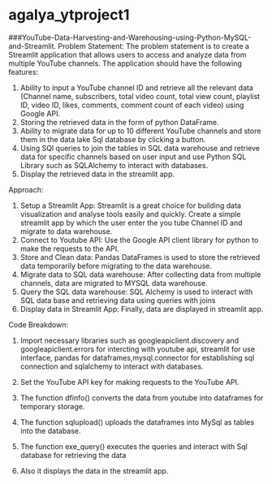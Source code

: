 # agalya_ytproject1
###YouTube-Data-Harvesting-and-Warehousing-using-Python-MySQL-and-Streamlit.
Problem Statement:
The problem statement is to create a Streamlit application that allows users to access and analyze data from multiple YouTube channels. The application should have the following features:
1.	Ability to input a YouTube channel ID and retrieve all the relevant data (Channel name, subscribers, total video count, total view count, playlist ID, video ID, likes, comments, comment count of each video) using Google API.
2.	Storing the retrieved data in the form of python DataFrame.
3.	Ability to migrate data for up to 10 different YouTube channels and store them in the data lake Sql database by clicking a button.
4.	Using SQl queries to join the tables in SQL data warehouse  and retrieve data for specific channels based on user input and use  Python SQL Library such as SQLAlchemy to interact with databases.
5.	Display the retrieved data in the streamlit app.

Approach: 
1.	Setup a Streamlit App:
Streamlit is a great choice for building data visualization and analyse tools easily and quickly. Create a simple streamlit app by which the user enter the you tube Channel ID  and migrate to data warehouse.
2.	Connect to Youtube API:
Use the Google API client library for python to make the requests to the API.
3.	Store and Clean data:
Pandas DataFrames is used to store the retrieved data temporarily before migrating to the data warehouse.
4.	Migrate data to SQL data warehouse:
After collecting data from multiple channels, data are migrated to MYSQL data warehouse.
5.	Query the SQL data warehouse:
SQL Alchemy is used to interact with SQL data base and retrieving data using queries with joins
6.	Display data in Streamlit App:
Finally, data are displayed in streamlit app.

 Code Breakdown:
1.	Import necessary libraries such as googleapiclient.discovery and googleapiclient.errors for intercting with youtube api, streamlit for use interface, pandas for dataframes,mysql.connector for establishing sql connection and sqlalchemy to interact with databases.
2.	Set the YouTube API key for making requests to the YouTube API.

3.	The function dfinfo() converts the data from youtube into dataframes for temporary storage.
4.	The function sqlupload() uploads the dataframes into MySql as tables  into the database.
5.	The function exe_query() executes the queries and interact with Sql database for retrieving the data
6.	Also it displays the data in the streamlit app.

